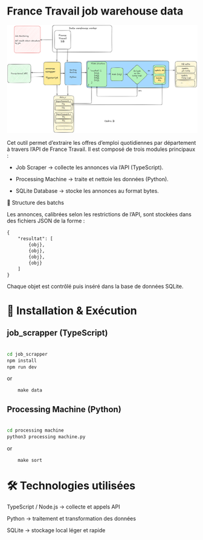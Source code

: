 # France Travail job warehouse data

![Alt text](/doc/general_structure.png)


Cet outil permet d’extraire les offres d’emploi quotidiennes par département à travers l’API de France Travail.
Il est composé de trois modules principaux :

+ Job Scraper → collecte les annonces via l’API (TypeScript).

+ Processing Machine → traite et nettoie les données (Python).

+ SQLite Database → stocke les annonces au format bytes.

📂 Structure des batchs

Les annonces, calibrées selon les restrictions de l’API, sont stockées dans des fichiers JSON de la forme :

```
{
    "resultat": [
        {obj},
        {obj},
        {obj},
        {obj}
    ]
}
```

Chaque objet est contrôlé puis inséré dans la base de données SQLite.

# 🚀 Installation & Exécution

## job_scrapper (TypeScript)

``` bash

cd job_scrapper
npm install
npm run dev

```

or 

``` makefile
    make data
```

## Processing Machine (Python)

``` bash

cd processing machine
python3 processing machine.py

```

or 

``` makefile
    make sort
```

# 🛠️ Technologies utilisées

TypeScript / Node.js → collecte et appels API

Python → traitement et transformation des données

SQLite → stockage local léger et rapide